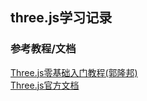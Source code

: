 ## three.js学习记录  

### 参考教程/文档  
[Three.js零基础入门教程(郭隆邦)](http://www.yanhuangxueyuan.com/Three.js/)  
[Three.js官方文档](https://threejs.org/docs/#manual/zh/introduction/Creating-a-scene)  
